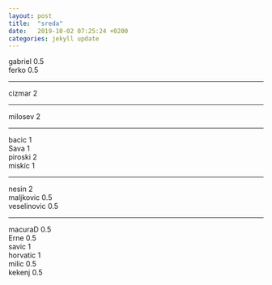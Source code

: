 ```yaml
---
layout: post
title:  "sreda"
date:   2019-10-02 07:25:24 +0200
categories: jekyll update
---
```


gabriel 0.5  
ferko 0.5  

***

cizmar 2  

***

milosev 2  

***

bacic 1  
Sava 1  
piroski 2  
miskic 1  

***

nesin 2  
maljkovic 0.5  
veselinovic 0.5  

***

macuraD 0.5  
Erne 0.5  
savic 1  
horvatic 1  
milic 0.5  
kekenj 0.5  